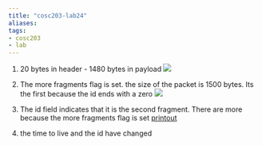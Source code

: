 ```yaml
---
title: "cosc203-lab24"
aliases: 
tags: 
- cosc203
- lab
---
```


1. 20 bytes in header - 1480 bytes in payload
![](https://i.imgur.com/uLIwOAV.png)

2. The more fragments flag is set. the size of the packet is 1500 bytes. Its the first because the id ends with a zero
![](https://i.imgur.com/FiH4nmn.png)

3. The id field indicates that it is the second fragment. There are more because the more fragments flag is set
[printout](file:///C:/Users/Jet%20Hughes/Documents/Personal/courses/cosc-203/labs/lab24/2ndfragment.pdf)

4. the time to live and the id have changed
